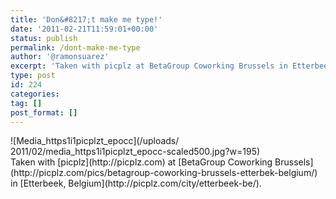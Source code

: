 ```yaml
---
title: 'Don&#8217;t make me type!'
date: '2011-02-21T11:59:01+00:00'
status: publish
permalink: /dont-make-me-type
author: '@ramonsuarez'
excerpt: 'Taken with picplz at BetaGroup Coworking Brussels in Etterbeek, Belgium.'
type: post
id: 224
categories:
tag: []
post_format: []
---
```

<div class="p_embed p_image_embed">![Media_https1i1picplzt_epocc](/uploads/
2011/02/media_https1i1picplzt_epocc-scaled500.jpg?w=195)</div>Taken with [picplz](http://picplz.com) at [BetaGroup Coworking Brussels](http://picplz.com/pics/betagroup-coworking-brussels-etterbek-belgium/) in [Etterbeek, Belgium](http://picplz.com/city/etterbeek-be/). 